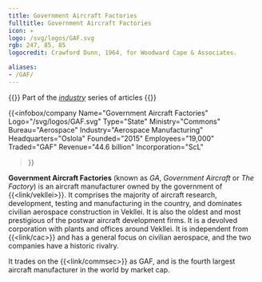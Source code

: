 ```yaml
---
title: Government Aircraft Factories
fulltitle: Government Aircraft Factories
icon: ✈️
logo: /svg/logos/GAF.svg
rgb: 247, 85, 85
logocredit: Crawford Dunn, 1964, for Woodward Cape & Associates.

aliases:
- /GAF/
---
```

{{<note series>}}
 Part of the *[industry](/industry/)* series of articles
{{</note>}}

{{<infobox/company
	 Name="Government Aircraft Factories"
	 Logo="/svg/logos/GAF.svg"
	 Type="State"
	 Ministry="Commons"
	 Bureau="Aerospace"
	 Industry="Aerospace Manufacturing"
	 Headquarters="Oslola"
	 Founded="2015"
	 Employees="19,000"
	 Traded="GAF"
	 Revenue="44.6 billion"
	 Incorporation="ScL"
 >}}

<span class="fi fi-min-gaf fis"></span>  **Government Aircraft Factories** (known as *GA*, *Government Aircraft* or *The Factory*) is an aircraft manufacturer owned by the government of {{<link/vekllei>}}. It comprises the majority of aircraft research, development, testing and manufacturing in the country, and dominates civilian aerospace construction in Vekllei. It is also the oldest and most prestigious of the postwar aircraft development firms. It is a devolved corporation with plants and offices around Vekllei. It is independent from {{<link/cac>}} and has a general focus on civilian aerospace, and the two companies have a historic rivalry.

It trades on the {{<link/commsec>}} as GAF, and is the fourth largest aircraft manufacturer in the world by market cap.